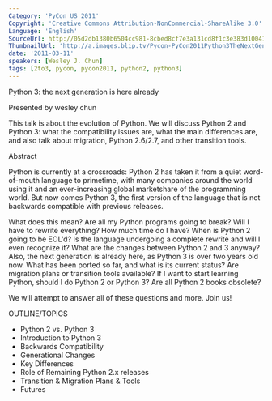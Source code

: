 ```yaml
---
Category: 'PyCon US 2011'
Copyright: 'Creative Commons Attribution-NonCommercial-ShareAlike 3.0'
Language: 'English'
SourceUrl: http://05d2db1380b6504cc981-8cbed8cf7e3a131cd8f1c3e383d10041.r93.cf2.rackcdn.com/pycon-us-2011/375_python-3-the-next-generation-is-here-already.mp4
ThumbnailUrl: 'http://a.images.blip.tv/Pycon-PyCon2011Python3TheNextGenerationIsHereAlready624.png'
date: '2011-03-11'
speakers: [Wesley J. Chun]
tags: [2to3, pycon, pycon2011, python2, python3]
---
```

Python 3: the next generation is here already

Presented by wesley chun

This talk is about the evolution of Python. We will discuss Python 2 and
Python 3: what the compatibility issues are, what the main differences are,
and also talk about migration, Python 2.6/2.7, and other transition tools.

Abstract

Python is currently at a crossroads: Python 2 has taken it from a quiet word-
of-mouth language to primetime, with many companies around the world using it
and an ever-increasing global marketshare of the programming world. But now
comes Python 3, the first version of the language that is not backwards
compatible with previous releases.

What does this mean? Are all my Python programs going to break? Will I have to
rewrite everything? How much time do I have? When is Python 2 going to be
EOL'd? Is the language undergoing a complete rewrite and will I even recognize
it? What are the changes between Python 2 and 3 anyway? Also, the next
generation is already here, as Python 3 is over two years old now. What has
been ported so far, and what is its current status? Are migration plans or
transition tools available? If I want to start learning Python, should I do
Python 2 or Python 3? Are all Python 2 books obsolete?

We will attempt to answer all of these questions and more. Join us!

OUTLINE/TOPICS

  * Python 2 vs. Python 3 
  * Introduction to Python 3 
  * Backwards Compatibility 
  * Generational Changes 
  * Key Differences 
  * Role of Remaining Python 2.x releases 
  * Transition & Migration Plans & Tools 
  * Futures 

